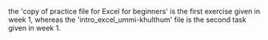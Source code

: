 the 'copy of practice file for Excel for beginners' is the first exercise given in week 1, whereas the 'intro_excel_ummi-khulthum' file is the second task given in week 1.
